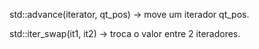 std::advance(iterator, qt_pos) -> move um iterador qt_pos.

std::iter_swap(it1, it2) -> troca o valor entre 2 iteradores.
